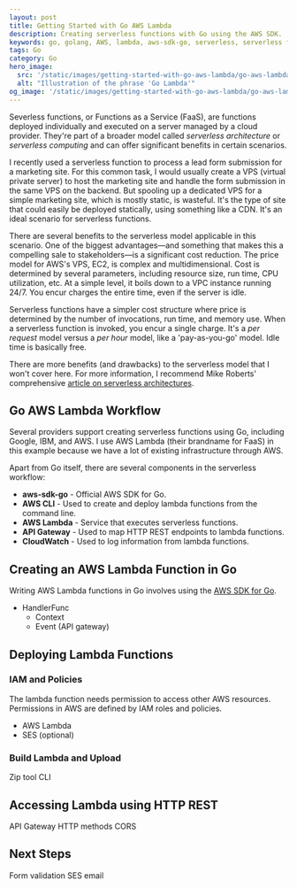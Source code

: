 ```yaml
---
layout: post
title: Getting Started with Go AWS Lambda
description: Creating serverless functions with Go using the AWS SDK.
keywords: go, golang, AWS, lambda, aws-sdk-go, serverless, serverless function, REST, sdk
tags: Go
category: Go
hero_image:
  src: '/static/images/getting-started-with-go-aws-lambda/go-aws-lambda_hero--825x464.png'
  alt: "Illustration of the phrase 'Go Lambda'"
og_image: '/static/images/getting-started-with-go-aws-lambda/go-aws-lambda_hero--1200x600.png'
---
```


Severless functions, or Functions as a Service (FaaS), are functions deployed individually and executed on a server managed by a cloud provider. They're part of a broader model called _serverless architecture_ or _serverless computing_ and can offer significant benefits in certain scenarios.

I recently used a serverless function to process a lead form submission for a marketing site. For this common task, I would usually create a VPS (virtual private server) to host the marketing site and handle the form submission in the same VPS on the backend. But spooling up a dedicated VPS for a simple marketing site, which is mostly static, is wasteful. It's the type of site that could easily be deployed statically, using something like a CDN. It's an ideal scenario for serverless functions.

There are several benefits to the serverless model applicable in this scenario. One of the biggest advantages—and something that makes this a compelling sale to stakeholders—is a significant cost reduction. The price model for AWS's VPS, EC2, is complex and multidimensional. Cost is determined by several parameters, including resource size, run time, CPU utilization, etc. At a simple level, it boils down to a VPC instance running 24/7. You encur charges the entire time, even if the server is idle.

Serverless functions have a simpler cost structure where price is determined by the number of invocations, run time, and memory use. When a serverless function is invoked, you encur a single charge. It's a _per request_ model versus a _per hour_ model, like a 'pay-as-you-go' model. Idle time is basically free.

There are more benefits (and drawbacks) to the serverless model that I won't cover here. For more information, I recommend Mike Roberts' comprehensive [article on serverless architectures](https://www.martinfowler.com/articles/serverless.html).

## Go AWS Lambda Workflow

Several providers support creating serverless functions using Go, including Google, IBM, and AWS. I use AWS Lambda (their brandname for FaaS) in this example because we have a lot of existing infrastructure through AWS.

Apart from Go itself, there are several components in the serverless workflow:

- **aws-sdk-go** - Official AWS SDK for Go.
- **AWS CLI** - Used to create and deploy lambda functions from the command line.
- **AWS Lambda** - Service that executes serverless functions.
- **API Gateway** - Used to map HTTP REST endpoints to lambda functions.
- **CloudWatch** - Used to log information from lambda functions.

## Creating an AWS Lambda Function in Go

Writing AWS Lambda functions in Go involves using the [AWS SDK for Go](https://github.com/aws/aws-sdk-go).

- HandlerFunc
  - Context
  - Event (API gateway)

## Deploying Lambda Functions

### IAM and Policies

The lambda function needs permission to access other AWS resources. Permissions in AWS are defined by IAM roles and policies.

- AWS Lambda
- SES (optional)

### Build Lambda and Upload

Zip tool
CLI

## Accessing Lambda using HTTP REST

API Gateway
HTTP methods
CORS

## Next Steps

Form validation
SES email
